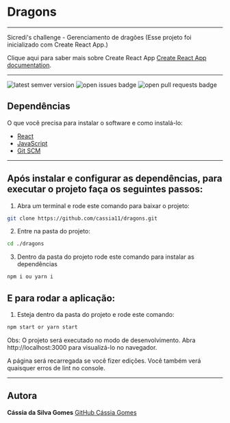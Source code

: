 # Dragons

----

Sicredi's challenge - Gerenciamento de dragões
(Esse projeto foi inicializado com Create React App.)

Clique aqui para saber mais sobre Create React App [Create React App documentation](https://facebook.github.io/create-react-app/docs/getting-started).

----

<img src='https://img.shields.io/github/tag/cassia11/dragons.svg' alt='latest semver version' /> 
<img src='https://img.shields.io/github/issues/cassia11/dragons.svg' alt='open issues badge' />
<img src='https://img.shields.io/github/issues-pr/cassia11/dragons.svg' alt='open pull requests badge' />

## Dependências

O que você precisa para instalar o software e como instalá-lo:

- [React](https://pt-br.reactjs.org/)
- [JavaScript](https://developer.mozilla.org/pt-BR/docs/Web/JavaScript)
- [Git SCM](https://git-scm.com/download/linux)

----

## Após instalar e configurar as dependências, para executar o projeto faça os seguintes passos:

1. Abra um terminal e rode este comando para baixar o projeto:

```sh
git clone https://github.com/cassia11/dragons.git
```

2. Entre na pasta do projeto:
```sh
cd ./dragons
```

3. Dentro da pasta do projeto rode este comando para instalar as dependências

```sh
npm i ou yarn i
```

## E para rodar a aplicação:

1. Esteja dentro da pasta do projeto e rode este comando:

```sh
npm start or yarn start
```
Obs: O projeto será executado no modo de desenvolvimento.
Abra http://localhost:3000 para visualizá-lo no navegador.

A página será recarregada se você fizer edições.
Você também verá quaisquer erros de lint no console.

----

## Autora

**Cássia da Silva Gomes** 
[GitHub Cássia Gomes](https://github.com/cassia11)

